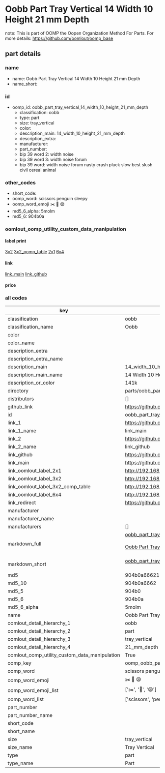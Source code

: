 # Oobb Part Tray Vertical 14 Width 10 Height 21 mm Depth  

note: This is part of OOMP the Oopen Organization Method For Parts. For more details: https://github.com/oomlout/oomp_base

##  part details
  







### name
* name: Oobb Part Tray Vertical 14 Width 10 Height 21 mm Depth
* name_short: 
### id
* oomp_id: oobb_part_tray_vertical_14_width_10_height_21_mm_depth
  * classification: oobb
  * type: part
  * size: tray_vertical
  * color: 
  * description_main: 14_width_10_height_21_mm_depth
  * description_extra: 
  * manufacturer: 
  * part_number: 
  * bip 39 word 2: width noise
  * bip 39 word 3: width noise forum
  * bip 39 word: width noise forum nasty crash pluck slow best slush civil cereal animal

### other_codes
* short_code: 
* oomp_word: scissors penguin sleepy
* oomp_word_emoji :scissors: :penguin: :sleepy:
* md5_6_alpha: 5molm
* md5_6: 904b0a






### oomlout_oomp_utility_custom_data_manipulation
#### label print
[3x2](http://192.168.1.245:1112/?label=oomp%205molm)
[3x2_oomp_table](http://192.168.1.108:1112/?label=oomp%205molm)
[2x1](http://192.168.1.242:1112/?label=oomp%205molm)
[6x4](http://192.168.1.55:1112/?label=oomp%205molm)    

#### link

[link_main](https://github.com/oomlout/oomlout_oomp_version_1_messy/tree/main/parts/oobb_part_tray_vertical_14_width_10_height_21_mm_depth) [link_github](https://github.com/oomlout/oomlout_oomp_version_1_messy/tree/main/parts/oobb_part_tray_vertical_14_width_10_height_21_mm_depth)                             

#### price







### all codes 
| key | value |  
| --- | --- |  
| classification | oobb |  
| classification_name | Oobb |  
| color |  |  
| color_name |  |  
| description_extra |  |  
| description_extra_name |  |  
| description_main | 14_width_10_height_21_mm_depth |  
| description_main_name | 14 Width 10 Height 21 mm Depth |  
| description_or_color | 141k |  
| directory | parts/oobb_part_tray_vertical_14_width_10_height_21_mm_depth |  
| distributors | [] |  
| github_link | https://github.com/oomlout/oomlout_oomp_part_src/tree/main/parts/oobb_part_tray_vertical_14_width_10_height_21_mm_depth |  
| id | oobb_part_tray_vertical_14_width_10_height_21_mm_depth |  
| link_1 | https://github.com/oomlout/oomlout_oomp_version_1_messy/tree/main/parts/oobb_part_tray_vertical_14_width_10_height_21_mm_depth |  
| link_1_name | link_main |  
| link_2 | https://github.com/oomlout/oomlout_oomp_version_1_messy/tree/main/parts/oobb_part_tray_vertical_14_width_10_height_21_mm_depth |  
| link_2_name | link_github |  
| link_github | https://github.com/oomlout/oomlout_oomp_version_1_messy/tree/main/parts/oobb_part_tray_vertical_14_width_10_height_21_mm_depth |  
| link_main | https://github.com/oomlout/oomlout_oomp_version_1_messy/tree/main/parts/oobb_part_tray_vertical_14_width_10_height_21_mm_depth |  
| link_oomlout_label_2x1 | http://192.168.1.242:1112/?label=oomp%205molm |  
| link_oomlout_label_3x2 | http://192.168.1.245:1112/?label=oomp%205molm |  
| link_oomlout_label_3x2_oomp_table | http://192.168.1.108:1112/?label=oomp%205molm |  
| link_oomlout_label_6x4 | http://192.168.1.55:1112/?label=oomp%205molm |  
| link_redirect | https://github.com/oomlout/oomlout_oomp_version_1_messy/tree/main/parts/oobb_part_tray_vertical_14_width_10_height_21_mm_depth |  
| manufacturer |  |  
| manufacturer_name |  |  
| manufacturers | [] |  
| markdown_full | [oobb_part_tray_vertical_14_width_10_height_21_mm_depth](none)<br>[](none)<br>[Oobb Part Tray Vertical 14 Width 10 Height 21 Mm Depth](none)<br><br> |  
| markdown_short | [oobb_part_tray_vertical_14_width_10_height_21_mm_depth](none)<br><br> |  
| md5 | 904b0a66621559869a993932b76577d6 |  
| md5_10 | 904b0a6662 |  
| md5_5 | 904b0 |  
| md5_6 | 904b0a |  
| md5_6_alpha | 5molm |  
| name | Oobb Part Tray Vertical 14 Width 10 Height 21 mm Depth |  
| oomlout_detail_hierarchy_1 | oobb |  
| oomlout_detail_hierarchy_2 | part |  
| oomlout_detail_hierarchy_3 | tray_vertical |  
| oomlout_detail_hierarchy_4 | 21_mm_depth |  
| oomlout_oomp_utility_custom_data_manipulation | True |  
| oomp_key | oomp_oobb_part_tray_vertical_14_width_10_height_21_mm_depth |  
| oomp_word | scissors penguin sleepy |  
| oomp_word_emoji | :scissors: :penguin: :sleepy: |  
| oomp_word_emoji_list | [':scissors:', ':penguin:', ':sleepy:'] |  
| oomp_word_list | ['scissors', 'penguin', 'sleepy'] |  
| part_number |  |  
| part_number_name |  |  
| short_code |  |  
| short_name |  |  
| size | tray_vertical |  
| size_name | Tray Vertical |  
| type | part |  
| type_name | Part |  
